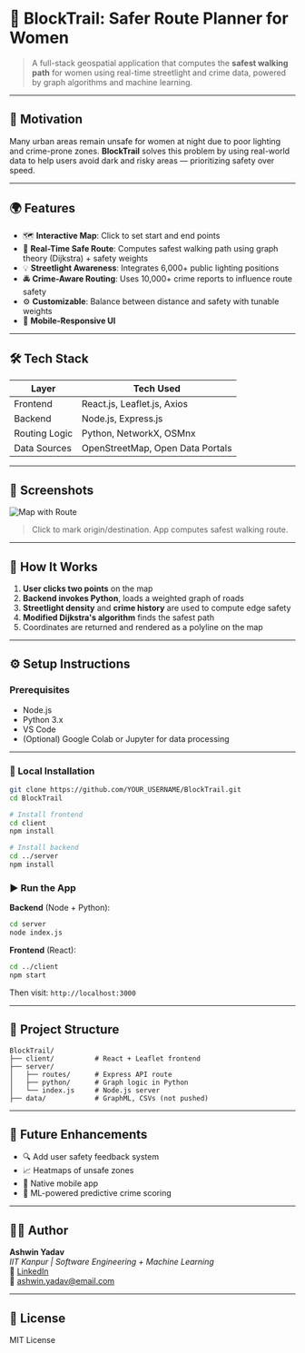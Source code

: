 # 🚨 BlockTrail: Safer Route Planner for Women

> A full-stack geospatial application that computes the **safest walking path** for women using real-time streetlight and crime data, powered by graph algorithms and machine learning.

---

## 🧠 Motivation

Many urban areas remain unsafe for women at night due to poor lighting and crime-prone zones. **BlockTrail** solves this problem by using real-world data to help users avoid dark and risky areas — prioritizing safety over speed.

---

## 🌍 Features

- 🗺️ **Interactive Map**: Click to set start and end points
- 🔄 **Real-Time Safe Route**: Computes safest walking path using graph theory (Dijkstra) + safety weights
- 💡 **Streetlight Awareness**: Integrates 6,000+ public lighting positions
- 🚔 **Crime-Aware Routing**: Uses 10,000+ crime reports to influence route safety
- ⚙️ **Customizable**: Balance between distance and safety with tunable weights
- 📱 **Mobile-Responsive UI**

---

## 🛠️ Tech Stack

| Layer         | Tech Used                         |
|---------------|-----------------------------------|
| Frontend      | React.js, Leaflet.js, Axios       |
| Backend       | Node.js, Express.js               |
| Routing Logic | Python, NetworkX, OSMnx           |
| Data Sources  | OpenStreetMap, Open Data Portals  |

---

## 📸 Screenshots

![Map with Route](https://user-images.githubusercontent.com/your-github/blocktrail-map.png)
> Click to mark origin/destination. App computes safest walking route.

---

## 🧪 How It Works

1. **User clicks two points** on the map
2. **Backend invokes Python**, loads a weighted graph of roads
3. **Streetlight density** and **crime history** are used to compute edge safety
4. **Modified Dijkstra's algorithm** finds the safest path
5. Coordinates are returned and rendered as a polyline on the map

---

## ⚙️ Setup Instructions

### Prerequisites

- Node.js
- Python 3.x
- VS Code
- (Optional) Google Colab or Jupyter for data processing

---

### 🔧 Local Installation

```bash
git clone https://github.com/YOUR_USERNAME/BlockTrail.git
cd BlockTrail

# Install frontend
cd client
npm install

# Install backend
cd ../server
npm install
```

### ▶️ Run the App

**Backend** (Node + Python):
```bash
cd server
node index.js
```

**Frontend** (React):
```bash
cd ../client
npm start
```

Then visit: `http://localhost:3000`

---

## 📁 Project Structure

```
BlockTrail/
├── client/          # React + Leaflet frontend
├── server/
│   ├── routes/      # Express API route
│   ├── python/      # Graph logic in Python
│   └── index.js     # Node.js server
├── data/            # GraphML, CSVs (not pushed)
```

---

## 🧠 Future Enhancements

- 🔍 Add user safety feedback system
- 📈 Heatmaps of unsafe zones
- 📱 Native mobile app
- 🧠 ML-powered predictive crime scoring

---

## 👩‍💻 Author

**Ashwin Yadav**  
_IIT Kanpur | Software Engineering + Machine Learning_  
🔗 [LinkedIn](https://linkedin.com/in/YOUR_PROFILE)  
📧 ashwin.yadav@email.com

---

## 📜 License

MIT License
